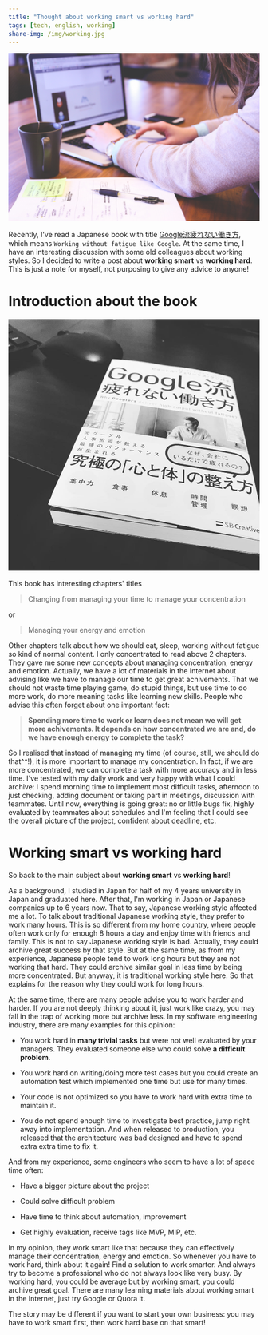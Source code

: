 ```yaml
---
title: "Thought about working smart vs working hard"
tags: [tech, english, working]
share-img: /img/working.jpg
---
```


![](/img/working.jpg)

Recently, I've read a Japanese book with title [Google流疲れない働き方](https://books.rakuten.co.jp/rb/15306289/), which means `Working without fatigue like Google`. At the same time, I have an interesting discussion with some old colleagues about working styles. So I decided to write a post about **working smart** vs **working hard**. This is just a note for myself, not purposing to give any advice to anyone!

# Introduction about the book

![](/img/google_working_smart.jpg)

This book has interesting chapters' titles

> Changing from managing your time to manage your concentration

or

> Managing your energy and emotion

Other chapters talk about how we should eat, sleep, working without fatigue so kind of normal content. I only concentrated to read above 2 chapters. They gave me some new concepts about managing concentration, energy and emotion. Actually, we have a lot of materials in the Internet about advising like we have to manage our time to get great achivements. That we should not waste time playing game, do stupid things, but use time to do more work, do more meaning tasks like learning new skills. People who advise this often forget about one important fact:

> **Spending more time to work or learn does not mean we will get more achivements. It depends on how concentrated we are and, do we have enough energy to complete the task?**

So I realised that instead of managing my time (of course, still, we should do that^^!), it is more important to manage my concentration. In fact, if we are more concentrated, we can complete a task with more accuracy and in less time. I've tested with my daily work and very happy with what I could archive: I spend morning time to implement most difficult tasks, afternoon to just checking, adding document or taking part in meetings, discussion with teammates. Until now, everything is going great: no or little bugs fix, highly evaluated by teammates about schedules and I'm feeling that I could see the overall picture of the project, confident about deadline, etc.

<script async src="//pagead2.googlesyndication.com/pagead/js/adsbygoogle.js"></script>
<ins class="adsbygoogle"
     style="display:block; text-align:center;"
     data-ad-layout="in-article"
     data-ad-format="fluid"
     data-ad-client="ca-pub-2750437710821247"
     data-ad-slot="8905029259"></ins>
<script>
     (adsbygoogle = window.adsbygoogle || []).push({});
</script>

# Working smart vs working hard

So back to the main subject about **working smart** vs **working hard**!

As a background, I studied in Japan for half of my 4 years university in Japan and graduated here. After that, I'm working in Japan or Japanese companies up to 6 years now. That to say, Japanese working style affected me a lot. To talk about traditional Japanese working style, they prefer to work many hours. This is so different from my home country, where people often work only for enough 8 hours a day and enjoy time with friends and family. This is not to say Japanese working style is bad. Actually, they could archive great success by that style. But at the same time, as from my experience, Japanese people tend to work long hours but they are not working that hard. They could archive similar goal in less time by being more concentrated. But anyway, it is traditional working style here. So that explains for the reason why they could work for long hours.

At the same time, there are many people advise you to work harder and harder. If you are not deeply thinking about it, just work like crazy, you may fall in the trap of working more but archive less. In my software engineering industry, there are many examples for this opinion:

* You work hard in **many trivial tasks** but were not well evaluated by your managers. They evaluated someone else who could solve **a difficult problem**.

* You work hard on writing/doing more test cases but you could create an automation test which implemented one time but use for many times.

* Your code is not optimized so you have to work hard with extra time to maintain it.

* You do not spend enough time to investigate best practice, jump right away into implementation. And when released to production, you released that the architecture was bad designed and have to spend extra extra time to fix it.

And from my experience, some engineers who seem to have a lot of space time often:

* Have a bigger picture about the project

* Could solve difficult problem

* Have time to think about automation, improvement

* Get highly evaluation, receive tags like MVP, MIP, etc.

In my opinion, they work smart like that because they can effectively manage their concentration, energy and emotion. So whenever you have to work hard, think about it again! Find a solution to work smarter. And always try to become a professional who do not always look like very busy. By working hard, you could be average but by working smart, you could archive great goal. There are many learning materials about working smart in the Internet, just try Google or Quora it.

The story may be different if you want to start your own business: you may have to work smart first, then work hard base on that smart!

<script async src="//pagead2.googlesyndication.com/pagead/js/adsbygoogle.js"></script>
<ins class="adsbygoogle"
     style="display:block; text-align:center;"
     data-ad-layout="in-article"
     data-ad-format="fluid"
     data-ad-client="ca-pub-2750437710821247"
     data-ad-slot="8905029259"></ins>
<script>
     (adsbygoogle = window.adsbygoogle || []).push({});
</script>